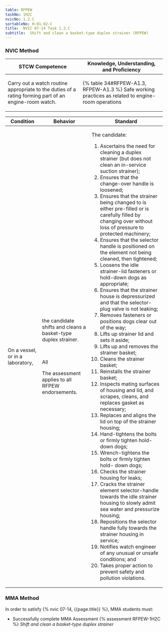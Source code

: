 ```yaml
---
table: RFPEW
taskNo: 1H2C
nvicNo: 1.2.C 
sortableNo: H-01-02-C
title:  NVIC 07-14 Task 1.2.C 
subtitle:  Shift and clean a basket-type duplex strainer (RFPEW)
---
```






### NVIC Method

<a style="display:none;" onclick="togglevisibility('nvic_methods')" >Show NVIC method.</a>

<div id='nvic_methods' class='show'>

<table>
<thead>
<tr>
<th class='forty'> STCW Competence </th>
<th class='sixty'> Knowledge, Understanding, and Proficiency </th>
</tr>
</thead>

<tbody>
<tr><td markdown='1'>

Carry out a watch routine appropriate to the duties of a rating forming part of an engine-room watch.

</td><td markdown='1'>

{% table 34#RFPEW-A1.3, RFPEW-A1.3 %} Safe working practices as related to engine-room operations

</td></tr>


</tbody>
</table>


<table>
<thead>
<tr><th class='twenty'>  Condition </th><th class='twenty'> Behavior </th><th  class='sixty'>Standard </th></tr>
</thead>
<tbody >



<tr><td markdown='1'>

On a vessel, or in a laboratory,

</td><td markdown='1'>

the candidate shifts and cleans a basket-type duplex strainer.

<br>

<div class="tooltip" markdown='1'>

All

The assessment applies to all RFPEW endorsements.

</div>


</td><td markdown='1'>

The candidate:

1. Ascertains the need for cleaning a duplex strainer (but does not clean an in-service suction strainer);
2. Ensures that the change-over handle is loosened;
3. Ensures that the strainer being changed to is either pre-filled or is carefully filled by changing over without loss of pressure to protected machinery;
4. Ensures that the selector handle is positioned on the element not being cleaned, then tightened;
5. Loosens the idle strainer-lid fasteners or hold-down dogs as appropriate;
6. Ensures that the strainer house is depressurized and that the selector-plug valve is not leaking;
7. Removes fasteners or positions dogs clear out of the way;
8. Lifts up strainer lid and sets it aside;
9. Lifts up and removes the strainer basket;
10. Cleans the strainer basket;
11. Reinstalls the strainer basket;
12. Inspects mating surfaces of housing and lid, and scrapes, cleans, and replaces gasket as necessary;
13. Replaces and aligns the lid on top of the strainer housing;
14. Hand-tightens the bolts or firmly tighten hold-down dogs;
15. Wrench-tightens the bolts or firmly tighten hold- down dogs;
16. Checks the strainer housing for leaks;
17. Cracks the strainer element selector-handle towards the idle strainer housing to slowly admit sea water and pressurize housing;
18. Repositions the selector handle fully towards the strainer housing in service;
19. Notifies watch engineer of any unusual or unsafe conditions; and
20. Takes proper action to prevent safety and pollution violations.

</td></tr>
</tbody>
</table>
</div>


### MMA Method

In order to satisfy  {% nvic 07-14, {{page.title}}  %}, MMA students must:

* Successfully complete MMA Assessment {% assessment RFPEW-1H2C %} *Shift and clean a basket-type duplex strainer*